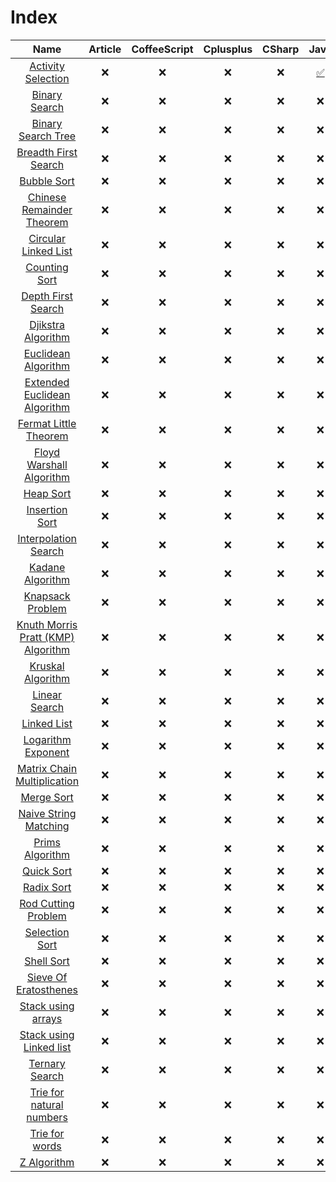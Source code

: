 # Index

| Name | Article | CoffeeScript | Cplusplus | CSharp | Java | JavaScript | Php | Python | Ruby |
| :---: | :---: | :---: | :---: | :---: | :---: | :---: | :---: | :---: | :---: |
| [Activity Selection](https://github.com/jainaman224/Algo_Ds_Notes/tree/master/Activity_Selection) | :x: | :x: | :x: | :x: | [:white_check_mark:](https://github.com/jainaman224/Algo_Ds_Notes/blob/master/Activity_Selection/activity_selection.java) | :x: | :x: | :x: | :x: |
| [Binary Search](https://github.com/jainaman224/Algo_Ds_Notes/tree/master/Binary_Search) | :x: | :x: | :x: | :x: | :x: | :x: | :x: | :x: | :x: |
| [Binary Search Tree](https://github.com/jainaman224/Algo_Ds_Notes/tree/master/Binary_Search_Trees) | :x: | :x: | :x: | :x: | :x: | :x: | :x: | :x: | :x: |
| [Breadth First Search](https://github.com/jainaman224/Algo_Ds_Notes/tree/master/Breadth_First_Search) | :x: | :x: | :x: | :x: | :x: | :x: | :x: | :x: | :x: |
| [Bubble Sort](https://github.com/jainaman224/Algo_Ds_Notes/tree/master/Bubble_Sort) | :x: | :x: | :x: | :x: | :x: | :x: | :x: | :x: | :x: |
| [Chinese Remainder Theorem](https://github.com/jainaman224/Algo_Ds_Notes/tree/master/Chinese_Reaminder_Theorem) | :x: | :x: | :x: | :x: | :x: | :x: | :x: | :x: | :x: |
| [Circular Linked List](https://github.com/jainaman224/Algo_Ds_Notes/tree/master/Circular_Linked_List) | :x: | :x: | :x: | :x: | :x: | :x: | :x: | :x: | :x: |
| [Counting Sort](https://github.com/jainaman224/Algo_Ds_Notes/tree/master/Counting_Sort) | :x: | :x: | :x: | :x: | :x: | :x: | :x: | :x: | :x: |
| [Depth First Search](https://github.com/jainaman224/Algo_Ds_Notes/tree/master/Depth_First_Search) | :x: | :x: | :x: | :x: | :x: | :x: | :x: | :x: | :x: |
| [Djikstra Algorithm](https://github.com/jainaman224/Algo_Ds_Notes/tree/master/Dijsktra_Algorithm) | :x: | :x: | :x: | :x: | :x: | :x: | :x: | :x: | :x: |
| [Euclidean Algorithm](https://github.com/jainaman224/Algo_Ds_Notes/tree/master/Euclidean_Algorithm) | :x: | :x: | :x: | :x: | :x: | :x: | :x: | :x: | :x: |
| [Extended Euclidean Algorithm](https://github.com/jainaman224/Algo_Ds_Notes/tree/master/Extended_Euclidean_Algorithm) | :x: | :x: | :x: | :x: | :x: | :x: | :x: | :x: | :x: |
| [Fermat Little Theorem](https://github.com/jainaman224/Algo_Ds_Notes/tree/master/Fermat_Little_Theorem) | :x: | :x: | :x: | :x: | :x: | :x: | :x: | :x: | :x: |
| [Floyd Warshall Algorithm](https://github.com/jainaman224/Algo_Ds_Notes/tree/master/Floyd_Warshall_Algorithm) | :x: | :x: | :x: | :x: | :x: | :x: | :x: | :x: | :x: |
| [Heap Sort](https://github.com/jainaman224/Algo_Ds_Notes/tree/master/Heap_Sort) | :x: | :x: | :x: | :x: | :x: | :x: | :x: | :x: | :x: |
| [Insertion Sort](https://github.com/jainaman224/Algo_Ds_Notes/tree/master/Insertion_Sort) | :x: | :x: | :x: | :x: | :x: | :x: | :x: | :x: | :x: |
| [Interpolation Search](https://github.com/jainaman224/Algo_Ds_Notes/tree/master/Interpolation_Search) | :x: | :x: | :x: | :x: | :x: | :x: | :x: | :x: | :x: |
| [Kadane Algorithm](https://github.com/jainaman224/Algo_Ds_Notes/tree/master/Kadane_Algorithm) | :x: | :x: | :x: | :x: | :x: | :x: | :x: | :x: | :x: |
| [Knapsack Problem](https://github.com/jainaman224/Algo_Ds_Notes/tree/master/Knapsack) | :x: | :x: | :x: | :x: | :x: | :x: | :x: | :x: | :x: |
| [Knuth Morris Pratt (KMP) Algorithm](https://github.com/jainaman224/Algo_Ds_Notes/tree/master/Knuth_Morris_Pratt_Algorithm) | :x: | :x: | :x: | :x: | :x: | :x: | :x: | :x: | :x: |
| [Kruskal Algorithm](https://github.com/jainaman224/Algo_Ds_Notes/tree/master/Kruskal_Algorithm) | :x: | :x: | :x: | :x: | :x: | :x: | :x: | :x: | :x: |
| [Linear Search](https://github.com/jainaman224/Algo_Ds_Notes/tree/master/Linear_Search) | :x: | :x: | :x: | :x: | :x: | :x: | :x: | :x: | :x: |
| [Linked List](https://github.com/jainaman224/Algo_Ds_Notes/tree/master/Linked_List) | :x: | :x: | :x: | :x: | :x: | :x: | :x: | :x: | :x: |
| [Logarithm Exponent](https://github.com/jainaman224/Algo_Ds_Notes/tree/master/Logarithmic_Exponent) | :x: | :x: | :x: | :x: | :x: | :x: | :x: | :x: | :x: |
| [Matrix Chain Multiplication](https://github.com/jainaman224/Algo_Ds_Notes/tree/master/Matrix_Chain_Multiplicatiion) | :x: | :x: | :x: | :x: | :x: | :x: | :x: | :x: | :x: |
| [Merge Sort](https://github.com/jainaman224/Algo_Ds_Notes/tree/master/Merge_Sort) | :x: | :x: | :x: | :x: | :x: | :x: | :x: | :x: | :x: |
| [Naive String Matching](https://github.com/jainaman224/Algo_Ds_Notes/tree/master/Naive_String_Matching) | :x: | :x: | :x: | :x: | :x: | :x: | :x: | :x: | :x: |
| [Prims Algorithm](https://github.com/jainaman224/Algo_Ds_Notes/tree/master/Prims_Algorithm) | :x: | :x: | :x: | :x: | :x: | :x: | :x: | :x: | :x: |
| [Quick Sort](https://github.com/jainaman224/Algo_Ds_Notes/tree/master/Quick_Sort) | :x: | :x: | :x: | :x: | :x: | :x: | :x: | :x: | :x: |
| [Radix Sort](https://github.com/jainaman224/Algo_Ds_Notes/tree/master/Radix_Sort) | :x: | :x: | :x: | :x: | :x: | :x: | :x: | :x: | :x: |
| [Rod Cutting Problem](https://github.com/jainaman224/Algo_Ds_Notes/tree/master/Dynamic_Programming_Rod_Cutting) | :x: | :x: | :x: | :x: | :x: | :x: | :x: | :x: | :x: |
| [Selection Sort](https://github.com/jainaman224/Algo_Ds_Notes/tree/master/Selection_Sort) | :x: | :x: | :x: | :x: | :x: | :x: | :x: | :x: | :x: |
| [Shell Sort](https://github.com/jainaman224/Algo_Ds_Notes/tree/master/Shell_Sort) | :x: | :x: | :x: | :x: | :x: | :x: | :x: | :x: | :x: |
| [Sieve Of Eratosthenes](https://github.com/jainaman224/Algo_Ds_Notes/tree/master/Sieve_Of_Eratosthenes) | :x: | :x: | :x: | :x: | :x: | :x: | :x: | :x: | :x: |
| [Stack using arrays](https://github.com/jainaman224/Algo_Ds_Notes/tree/master/Stacks_Using_Arrays) | :x: | :x: | :x: | :x: | :x: | :x: | :x: | :x: | :x: |
| [Stack using Linked list](https://github.com/jainaman224/Algo_Ds_Notes/tree/master/Stacks_Using_Linked_Lists) | :x: | :x: | :x: | :x: | :x: | :x: | :x: | :x: | :x: |
| [Ternary Search](https://github.com/jainaman224/Algo_Ds_Notes/tree/master/Ternary_Search) | :x: | :x: | :x: | :x: | :x: | :x: | :x: | :x: | :x: |
| [Trie for natural numbers](https://github.com/jainaman224/Algo_Ds_Notes/tree/master/Trie_For_Natural_Numbers) | :x: | :x: | :x: | :x: | :x: | :x: | :x: | :x: | :x: |
| [Trie for words](https://github.com/jainaman224/Algo_Ds_Notes/tree/master/Trie_For_Words) | :x: | :x: | :x: | :x: | :x: | :x: | :x: | :x: | :x: |
| [Z Algorithm](https://github.com/jainaman224/Algo_Ds_Notes/tree/master/Z_Algorithm) | :x: | :x: | :x: | :x: | :x: | :x: | :x: | :x: | :x: |
